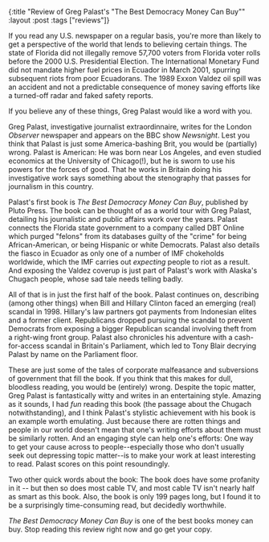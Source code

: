 {:title "Review of Greg Palast's \"The Best Democracy Money Can Buy\""
:layout :post
:tags  ["reviews"]}

If you read any U.S. newspaper on a regular basis, you're more than likely to
get a perspective of the world that lends to believing certain things. The
state of Florida did not illegally remove 57,700 voters from Florida voter
rolls before the 2000 U.S. Presidential Election. The International Monetary
Fund did not mandate higher fuel prices in Ecuador in March 2001, spurring
subsequent riots from poor Ecuadorans. The 1989 Exxon Valdez oil spill was an
accident and not a predictable consequence of money saving efforts like a
turned-off radar and faked safety reports.

If you believe any of these things, Greg Palast would like a word with you.

Greg Palast, investigative journalist extraordinnaire, writes for the London
_Observer_ newspaper and appears on the BBC show _Newsnight_. Lest you think
that Palast is just some America-bashing Brit, you would be (partially) wrong.
Palast is American: He was born near Los Angeles, and even studied economics
at the University of Chicago(!), but he is sworn to use his powers for the
forces of good. That he works in Britain doing his investigative work says
something about the stenography that passes for journalism in this country.

Palast's first book is _The Best Democracy Money Can Buy_, published by Pluto
Press. The book can be thought of as a world tour with Greg Palast, detailing
his journalistic and public affairs work over the years. Palast connects the
Florida state government to a company called DBT Online which purged "felons"
from its databases guilty of the "crime" for being African-American, or
being Hispanic or white Democrats. Palast also details the fiasco in Ecuador
as only one of a number of IMF chokeholds worldwide, which the IMF carries out
_expecting_ people to riot as a result. And exposing the Valdez coverup is
just part of Palast's work with Alaska's Chugach people, whose sad tale needs
telling badly.

All of that is in just the first half of the book. Palast continues on,
describing (among other things) when Bill and Hillary Clinton faced an
emerging (real) scandal in 1998. Hillary's law partners got payments from
Indonesian elites and a former client. Republicans dropped pursuing the
scandal to prevent Democrats from exposing a bigger Republican scandal
involving theft from a right-wing front group. Palast also chronicles his
adventure with a cash-for-access scandal in Britain's Parliament, which led to
Tony Blair decrying Palast by name on the Parliament floor.

These are just some of the tales of corporate malfeasance and subversions of
government that fill the book. If you think that this makes for dull,
bloodless reading, you would be (entirely) wrong. Despite the topic matter,
Greg Palast is fantastically witty and writes in an entertaining style.
Amazing as it sounds, I had _fun_ reading this book (the passage about the
Chugach notwithstanding), and I think Palast's stylistic achievement with his
book is an example worth emulating. Just because there are rotten things and
people in our world doesn't mean that one's writing efforts about them must be
similarly rotten. And an engaging style can help one's efforts: One way to get
your cause across to people--especially those who don't usually seek out
depressing topic matter--is to make your work at least interesting to read.
Palast scores on this point resoundingly.

Two other quick words about the book: The book does have some profanity in it
-- but then so does most cable TV, and most cable TV isn't nearly half as smart
as this book. Also, the book is only 199 pages long, but I found it to be a
surprisingly time-consuming read, but decidedly worthwhile.

_The Best Democracy Money Can Buy_ is one of the best books money can buy.
Stop reading this review right now and go get your copy.

